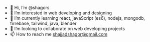- 👋 Hi, I’m @shagors
- 👀 I’m interested in web developing and designing
- 🌱 I’m currently learning react, javaScript (es6), nodejs, mongodb, firrebase, tailwind, java, blender
- 💞️ I’m looking to collaborate on web developing projects
- 📫 How to reach me shajjadshagor@gmail.com

<!---
shagors/shagors is a ✨ special ✨ repository because its `README.md` (this file) appears on your GitHub profile.
You can click the Preview link to take a look at your changes.
--->
